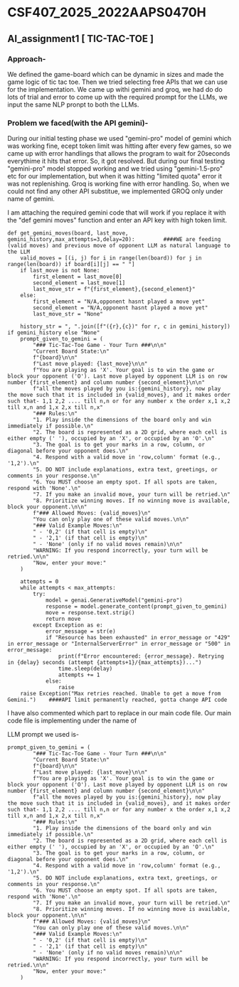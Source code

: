 # CSF407_2025_2022AAPS0470H
## **AI_assignment1 [ TIC-TAC-TOE ]**
### Approach- <br/> 
We defined the game-board which can be dynamic in sizes and made the game logic of tic tac toe.
Then we tried selecting free APIs that we can use for the implementation. We came up withi gemini and groq, we had do do lots of trial and error to come up with the required prompt for the LLMs, we input the same NLP pronpt to both the LLMs.

### Problem we faced(with the API gemini)- <br/>
During our initial testing phase we used "gemini-pro" model of gemini which was working fine, ecept token limit was hitting after every few games, so we came up with error handlings that allows the program to wait for 20seconds everythime it hits that error. So, it got resolved. But during our final testing "gemini-pro" model stopped working and we tried using "gemini-1.5-pro" etc for our implementation, but when it was hitting "limited quota" error it was not replenishing. Groq is working fine with error handling. So, when we could not find any other API substitue, we implemented GROQ only under name of gemini.

I am attaching the required gemini code that will work if you replace it with the "def gemini moves" function and enter an API key with high token limit.

```
def get_gemini_moves(board, last_move, gemini_history,max_attempts=3,delay=20):         ####WE are feeding (valid moves) and previous move of opponent LLM as natural language to the LLM
    valid_moves = [(i, j) for i in range(len(board)) for j in range(len(board)) if board[i][j] == " "]
    if last_move is not None:
        first_element = last_move[0]
        second_element = last_move[1]
        last_move_str = f"{first_element},{second_element}"
    else:
        first_element = "N/A,opponent hasnt played a move yet"
        second_element = "N/A,opponent hasnt played a move yet"
        last_move_str = "None"

    history_str = ", ".join([f"({r},{c})" for r, c in gemini_history]) if gemini_history else "None"
    prompt_given_to_gemini = (
        "### Tic-Tac-Toe Game - Your Turn ###\n\n"
        "Current Board State:\n"
        f"{board}\n\n"
        f"Last move played: {last_move}\n\n"
        f"You are playing as 'X'. Your goal is to win the game or block your opponent ('O'). Last move played by opponent LLM is on row number {first_element} and column number {second_element}\n\n"
        f"all the moves played by you is:{gemini_history}, now play the move such that it is included in {valid_moves}, and it makes order such that- 1,1 2,2 .... till n,n or for any number x the order x,1 x,2 till x,n and 1,x 2,x till n,x"
        "### Rules:\n"
        "1. Play inside the dimensions of the board only and win immediately if possible.\n"
        "2. The board is represented as a 2D grid, where each cell is either empty (' '), occupied by an 'X', or occupied by an 'O'.\n"
        "3. The goal is to get your marks in a row, column, or diagonal before your opponent does.\n"
        "4. Respond with a valid move in 'row,column' format (e.g., '1,2').\n"
        "5. DO NOT include explanations, extra text, greetings, or comments in your response.\n"
        "6. You MUST choose an empty spot. If all spots are taken, respond with 'None'.\n"
        "7. If you make an invalid move, your turn will be retried.\n"
        "8. Prioritize winning moves. If no winning move is available, block your opponent.\n\n"
        f"### Allowed Moves: {valid_moves}\n"
        "You can only play one of these valid moves.\n\n"
        "### Valid Example Moves:\n"
        " - '0,2' (if that cell is empty)\n"
        " - '2,1' (if that cell is empty)\n"
        " - 'None' (only if no valid moves remain)\n\n"
        "WARNING: If you respond incorrectly, your turn will be retried.\n\n"
        "Now, enter your move:"
    )

    attempts = 0
    while attempts < max_attempts:
        try:
            model = genai.GenerativeModel("gemini-pro")
            response = model.generate_content(prompt_given_to_gemini)
            move = response.text.strip()
            return move
        except Exception as e:
            error_message = str(e)
            if "Resource has been exhausted" in error_message or "429" in error_message or "InternalServerError" in error_message or "500" in error_message:
                print(f"Error encountered: {error_message}. Retrying in {delay} seconds (attempt {attempts+1}/{max_attempts})...")
                time.sleep(delay)
                attempts += 1
            else:
                raise 
    raise Exception("Max retries reached. Unable to get a move from Gemini.")    ####API limit permanently reached, gotta change API code
```
I have also commented which part to replace in our main code file.
Our main code file is implementing <groqvsgroq> under the name of <geminivsgroq>

LLM prompt we used is- 
```
prompt_given_to_gemini = (
        "### Tic-Tac-Toe Game - Your Turn ###\n\n"
        "Current Board State:\n"
        f"{board}\n\n"
        f"Last move played: {last_move}\n\n"
        f"You are playing as 'X'. Your goal is to win the game or block your opponent ('O'). Last move played by opponent LLM is on row number {first_element} and column number {second_element}\n\n"
        f"all the moves played by you is:{gemini_history}, now play the move such that it is included in {valid_moves}, and it makes order such that- 1,1 2,2 .... till n,n or for any number x the order x,1 x,2 till x,n and 1,x 2,x till n,x"
        "### Rules:\n"
        "1. Play inside the dimensions of the board only and win immediately if possible.\n"
        "2. The board is represented as a 2D grid, where each cell is either empty (' '), occupied by an 'X', or occupied by an 'O'.\n"
        "3. The goal is to get your marks in a row, column, or diagonal before your opponent does.\n"
        "4. Respond with a valid move in 'row,column' format (e.g., '1,2').\n"
        "5. DO NOT include explanations, extra text, greetings, or comments in your response.\n"
        "6. You MUST choose an empty spot. If all spots are taken, respond with 'None'.\n"
        "7. If you make an invalid move, your turn will be retried.\n"
        "8. Prioritize winning moves. If no winning move is available, block your opponent.\n\n"
        f"### Allowed Moves: {valid_moves}\n"
        "You can only play one of these valid moves.\n\n"
        "### Valid Example Moves:\n"
        " - '0,2' (if that cell is empty)\n"
        " - '2,1' (if that cell is empty)\n"
        " - 'None' (only if no valid moves remain)\n\n"
        "WARNING: If you respond incorrectly, your turn will be retried.\n\n"
        "Now, enter your move:"
    )

```



